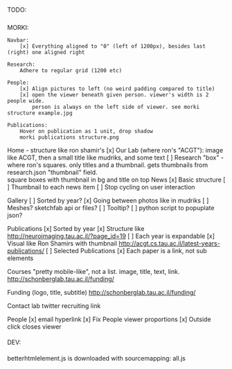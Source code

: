 #####
TODO:
#####

MORKI:
    
    Navbar:
        [x] Everything aligned to "0" (left of 1200px), besides last (right) one aligned right
    
    Research:
        Adhere to regular grid (1200 etc)
    
    People:
        [x] Align pictures to left (no weird padding compared to title)
        [x] open the viewer beneath given person. viewer's width is 2 people wide. 
            person is always on the left side of viewer. see morki structure example.jpg 
    
    Publications:
        Hover on publication as 1 unit, drop shadow
        morki publications structure.png

Home - structure like ron shamir's
    [x] Our Lab (where ron's "ACGT"): image like ACGT, then a small title like mudriks, and some text
    [ ] Research "box" - where ron's squares. only titles and a thumbnail. gets thumbnails from research.json "thumbnail" field.  
        square boxes with thumbnail in bg and title on top
    News
        [x] Basic structure
        [ ] Thumbnail to each news item
        [ ] Stop cycling on user interaction

Gallery
    [ ] Sorted by year?
    [x] Going between photos like in mudriks
    [ ] Meshes? sketchfab api or files?
    [ ] Tooltip?
    [ ] python script to popuplate json?
    
Publications
    [x] Sorted by year
    [x] Structure like http://neuroimaging.tau.ac.il/?page_id=19 
    [ ] Each year is expandable
    [x] Visual like Ron Shamirs with thumbnail http://acgt.cs.tau.ac.il/latest-years-publications/
    [ ] Selected Publications
    [x] Each paper is a link, not sub elements
    
Courses
    "pretty mobile-like", not a list. image, title, text, link. http://schonberglab.tau.ac.il/funding/


Funding
    (logo, title, subtitle) http://schonberglab.tau.ac.il/funding/


Contact
    lab twitter
    recruiting link


People
    [x] email hyperlink
    [x] Fix People viewer proportions
    [x] Outside click closes viewer


    
####
DEV:
####
betterhtmlelement.js is downloaded with sourcemapping: all.js

